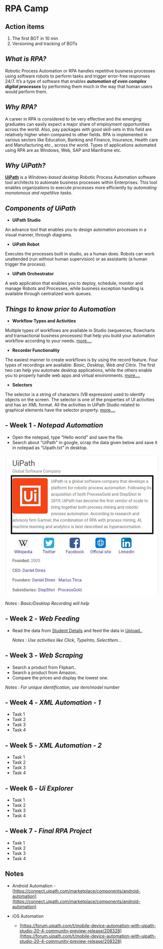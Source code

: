 
# RPA Camp

## Action items 
1. The first BOT in 10 min 
2. Versioning and tracking of BOTs


## _What is RPA?_

Robotic Process Automation or RPA handles repetitive business processes using software robots to perform tasks and trigger error-free responses 24/7. It’s a type of software that enables  _**automation of even complex digital processes**_  by performing them much in the way that human users would perform them.

## _Why RPA?_

A career in RPA is considered to be very effective and the emerging graduates can easily expect a major share of employment opportunities across the world. Also, pay packages with good skill-sets in this field are relatively higher when compared to other fields. RPA is implemented in various sectors like Education, Banking and Finance, Insurance, Health care and Manufacturing etc., across the world. Types of applications automated using RPA are as Windows, Web, SAP and Mainframe etc.

## _Why UiPath?_

**[UiPath](https://www.uipath.com/)**  is a  _Windows-based desktop_  Robotic Process Automation software tool architects to automate business processes within Enterprises. This tool enables organizations to execute processes more efficiently by  _automating monotonous and repetitive tasks_.

## _Components of UiPath_

-   **UiPath Studio**

An advance tool that enables you to design automation processes in a visual manner, through diagrams.

-   **UiPath Robot**

Executes the processes built in studio, as a human does. Robots can work unattended (run without human supervision) or as assistants (a human trigger the process).

-   **UiPath Orchestrator**

A web application that enables you to deploy, schedule, monitor and manage Robots and Processes, while business exception handling is available through centralized work queues.

## _Things to know prior to Automation_

-   **Workflow Types and Activities**

Multiple types of workflows are available in Studio (sequences, flowcharts and transactional business processes) that help you build your automation workflow according to your needs.  [more....](https://docs.uipath.com/activities/docs/workflow-system)

-   **Recorder Functionality**

The easiest manner to create workflows is by using the record feature. Four types of recordings are available:  _Basic, Desktop, Web and Citrix._  The first two can help you automate desktop applications, while the others enable you to properly handle web apps and virtual environments.  [more....](https://www.uipath.com/developers/video-tutorials/recording)

-   **Selectors**

The selector is a string of characters (VB expression) used to identify objects on the screen. The selector is one of the properties of UI activities and has an XML format. All the activities in UiPath Studio related to graphical elements have the selector property.  [more....](https://docs.uipath.com/studio/docs/about-selectors)

## -   **Week 1**  -  _Notepad Automation_

-   Open the notepad, type "Hello world" and save the file.
-   Search about "UiPath" in google, scrap the data given below and save it in notepad as “Uipath.txt” in desktop.
  
![About UiPath](https://raw.githubusercontent.com/Pavithratrdev/RPATraining/master/About%20UiPath.jpeg)  

_Notes : Basic/Desktop Recording will help_

## -   **Week 2**  -  _Web Feeding_

-   Read the data from  [Student Details](https://pavithratrdev.github.io/RPATraining/Web_Details.xlsx)  and feed the data in  [Upload..](https://rb.gy/fgwfmc)  
    
    _Notes : Use activities like Click, TypeInto, SelectItem..._
    

  

## -   **Week 3**  -  _Web Scraping_

-   Search a product from Flipkart..
-   Search a product from Amazon..
-   Compare the prices and display the lowest one.

_Notes : For unique identification, use item/model number_

  

## -   **Week 4**  -  _XML Automation - 1_

-   Task 1
-   Task 2
-   Task 3
-   Task 4

  

## -   **Week 5**  -  _XML Automation - 2_

-   Task 1
-   Task 2
-   Task 3
-   Task 4

  

## -   **Week 6**  -  _Ui Explorer_

-   Task 1
-   Task 2
-   Task 3
-   Task 4

  

## -   **Week 7**  -  _Final RPA Project_

-   Task 1
-   Task 2
-   Task 3
-   Task 4

## Notes 
- Android Automation 
	     -[https://connect.uipath.com/marketplace/components/android-automation](https://connect.uipath.com/marketplace/components/android-automation)

- iOS Automation 
	- [https://forum.uipath.com/t/mobile-device-automation-with-uipath-studio-20-4-community-preview-release/208328](https://forum.uipath.com/t/mobile-device-automation-with-uipath-studio-20-4-community-preview-release/208328)
